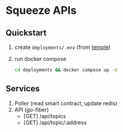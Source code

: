 # Squeeze APIs

## Quickstart

1. create `deployments/.env` (from [temple](deployments/.env.sample))

2. run docker compose

   ```bash
   cd deployments && docker compose up -d
   ```

## Services

1. Poller (read smart contract, update redis)
2. API (go-fiber)
   - [GET] /api/topics
   - [GET] /api/topic/:address
